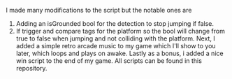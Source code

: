 I made many modifications to the script but the notable ones are
1. Adding an isGrounded bool for the detection to stop jumping if false.
2. If trigger and compare tags for the platform so the bool will change from true to false when jumping and not colliding with the platform.
Next, I added a simple retro arcade music to my game which I'll show to you later, which loops and plays on awake.
Lastly as a bonus, i added a nice win script to the end of my game.
All scripts can be found in this repository.
